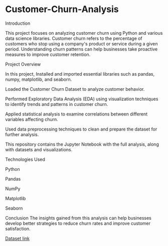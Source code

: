# Customer-Churn-Analysis

Introduction

This project focuses on analyzing customer churn using Python and various data science libraries. Customer churn refers to the percentage of customers who stop using a company's product or service during a given period. Understanding churn patterns can help businesses take proactive measures to improve customer retention.

Project Overview

In this project, 
Installed and imported essential libraries such as pandas, numpy, matplotlib, and seaborn.

Loaded the Customer Churn Dataset to analyze customer behavior.

Performed Exploratory Data Analysis (EDA) using visualization techniques to identify trends and patterns in customer churn.

Applied statistical analysis to examine correlations between different variables affecting churn.

Used data preprocessing techniques to clean and prepare the dataset for further analysis.

This repository contains the Jupyter Notebook with the full analysis, along with datasets and visualizations.

Technologies Used

Python

Pandas

NumPy

Matplotlib

Seaborn

Conclusion
The insights gained from this analysis can help businesses develop better strategies to reduce churn rates and improve customer satisfaction.


[Dataset link](https://www.kaggle.com/datasets/blastchar/telco-customer-churn)
